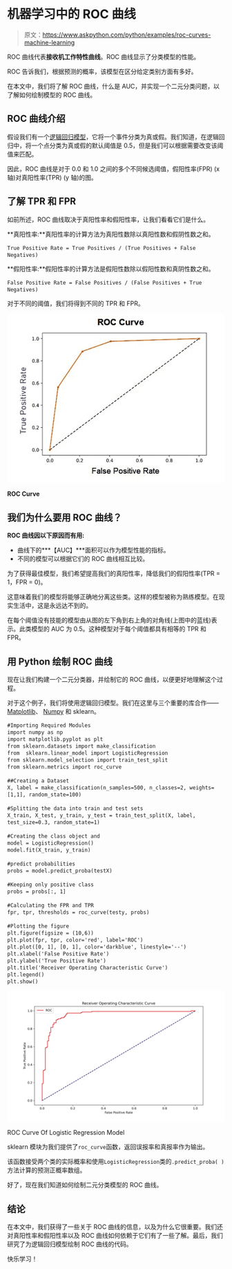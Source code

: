 # 机器学习中的 ROC 曲线

> 原文：<https://www.askpython.com/python/examples/roc-curves-machine-learning>

ROC 曲线代表**接收机工作特性曲线**。ROC 曲线显示了分类模型的性能。

ROC 告诉我们，根据预测的概率，该模型在区分给定类别方面有多好。

在本文中，我们将了解 ROC 曲线，什么是 AUC，并实现一个二元分类问题，以了解如何绘制模型的 ROC 曲线。

## ROC 曲线介绍

假设我们有一个[逻辑回归模型](https://www.askpython.com/python/examples/logistic-regression-from-scratch)，它将一个事件分类为真或假。我们知道，在逻辑回归中，将一个点分类为真或假的默认阈值是 0.5，但是我们可以根据需要改变该阈值来匹配。

因此，ROC 曲线是对于 0.0 和 1.0 之间的多个不同候选阈值，假阳性率(FPR) (x 轴)对真阳性率(TPR) (y 轴)的图。

## 了解 TPR 和 FPR

如前所述，ROC 曲线取决于真阳性率和假阳性率，让我们看看它们是什么。

**真阳性率:**真阳性率的计算方法为真阳性数除以真阳性数和假阴性数之和。

```
True Positive Rate = True Positives / (True Positives + False Negatives)

```

**假阳性率:**假阳性率的计算方法是假阳性数除以假阳性数和真阴性数之和。

```
False Positive Rate = False Positives / (False Positives + True Negatives)

```

对于不同的阈值，我们将得到不同的 TPR 和 FPR。

![ROC Curve](img/550e61f080eea6debf4d3bac1ccba85b.png)

**ROC Curve**

## 我们为什么要用 ROC 曲线？

**ROC 曲线因以下原因而有用:**

*   曲线下的***【AUC】***面积可以作为模型性能的指标。
*   不同的模型可以根据它们的 ROC 曲线相互比较。

为了获得最佳模型，我们希望提高我们的真阳性率，降低我们的假阳性率(TPR = 1，FPR = 0)。

这意味着我们的模型将能够正确地分离这些类。这样的模型被称为熟练模型。在现实生活中，这是永远达不到的。

在每个阈值没有技能的模型由从图的左下角到右上角的对角线(上图中的蓝线)表示。此类模型的 AUC 为 0.5。这种模型对于每个阈值都具有相等的 TPR 和 FPR。

## 用 Python 绘制 ROC 曲线

现在让我们构建一个二元分类器，并绘制它的 ROC 曲线，以便更好地理解这个过程。

对于这个例子，我们将使用逻辑回归模型。我们在这里与三个重要的库合作——[Matplotlib](https://www.askpython.com/python-modules/matplotlib/python-matplotlib)、 [Numpy](https://www.askpython.com/python-modules/numpy/python-numpy-module) 和 sklearn。

```
#Importing Required Modules
import numpy as np
import matplotlib.pyplot as plt
from sklearn.datasets import make_classification
from  sklearn.linear_model import LogisticRegression
from sklearn.model_selection import train_test_split
from sklearn.metrics import roc_curve

##Creating a Dataset
X, label = make_classification(n_samples=500, n_classes=2, weights=[1,1], random_state=100)

#Splitting the data into train and test sets
X_train, X_test, y_train, y_test = train_test_split(X, label, test_size=0.3, random_state=1)

#Creating the class object and 
model = LogisticRegression()
model.fit(X_train, y_train)

#predict probabilities
probs = model.predict_proba(testX)

#Keeping only positive class
probs = probs[:, 1]

#Calculating the FPR and TPR
fpr, tpr, thresholds = roc_curve(testy, probs)

#Plotting the figure
plt.figure(figsize = (10,6))
plt.plot(fpr, tpr, color='red', label='ROC')
plt.plot([0, 1], [0, 1], color='darkblue', linestyle='--')
plt.xlabel('False Positive Rate')
plt.ylabel('True Positive Rate')
plt.title('Receiver Operating Characteristic Curve')
plt.legend()
plt.show()

```

![ROC Curve Of Logistic Regression Model](img/acf4e943150fc22162b8c2a7ef3f2abd.png)

ROC Curve Of Logistic Regression Model

sklearn 模块为我们提供了`roc_curve`函数，返回误报率和真报率作为输出。

该函数接受两个类的实际概率和使用`LogisticRegression`类的`.predict_proba( )`方法计算的预测正概率数组。

好了，现在我们知道如何绘制二元分类模型的 ROC 曲线。

## 结论

在本文中，我们获得了一些关于 ROC 曲线的信息，以及为什么它很重要。我们还对真阳性率和假阳性率以及 ROC 曲线如何依赖于它们有了一些了解。最后，我们研究了为逻辑回归模型绘制 ROC 曲线的代码。

快乐学习！